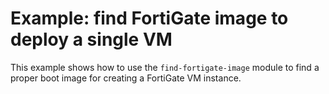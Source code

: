 # Example: find FortiGate image to deploy a single VM

This example shows how to use the `find-fortigate-image` module to find a proper boot image for creating a FortiGate VM instance.